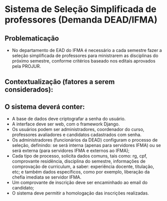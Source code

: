 # Sistema de Seleção Simplificada de professores (Demanda DEAD/IFMA)
## Problematicação
- No departamento de EAD do IFMA é necessário a cada semestre fazer a seleção simplificada de professores para ministrarem as disciplinas do próximo semestre, conforme critérios baseado nos editais aprovados pela PROJUR.
## Contextualização (fatores a serem considerados):
## O sistema deverá conter:
- A base de dados deve criptografar a senha do usuário.
- A interface deve ser web, com o framework Django.
- Os usuários podem ser administradores, coordenador do curso, professores avaliadores e candidatos cadastrados com senha.
- Os administradores (funcionários da DEAD) configuram o processo de seleção, definindo: 
 se será interna (apenas para servidores IFMA) ou se
será externa (para servidores IFMA e externos ao IFMA);
- Cada tipo de processo, solicita dados comuns, tais como: rg, cpf, comprovante residência, disciplina do semestre, informações de comprovação de curriculum, a saber: experiência docente, titulação, etc; e também dados específicos, como por exemplo, liberação da chefia imediata
se servidor IFMA.
- Um comprovante de inscrição deve ser encaminhado ao email do
candidato;
- O sistema deve permitir a homologação das inscrições realizadas.

